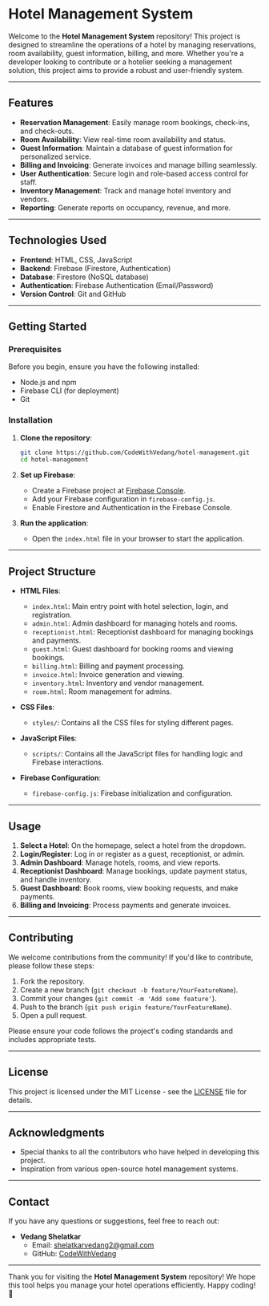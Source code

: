 # Hotel Management System

Welcome to the **Hotel Management System** repository! This project is designed to streamline the operations of a hotel by managing reservations, room availability, guest information, billing, and more. Whether you're a developer looking to contribute or a hotelier seeking a management solution, this project aims to provide a robust and user-friendly system.

---

## Features

- **Reservation Management**: Easily manage room bookings, check-ins, and check-outs.
- **Room Availability**: View real-time room availability and status.
- **Guest Information**: Maintain a database of guest information for personalized service.
- **Billing and Invoicing**: Generate invoices and manage billing seamlessly.
- **User Authentication**: Secure login and role-based access control for staff.
- **Inventory Management**: Track and manage hotel inventory and vendors.
- **Reporting**: Generate reports on occupancy, revenue, and more.

---

## Technologies Used

- **Frontend**: HTML, CSS, JavaScript
- **Backend**: Firebase (Firestore, Authentication)
- **Database**: Firestore (NoSQL database)
- **Authentication**: Firebase Authentication (Email/Password)
- **Version Control**: Git and GitHub

---

## Getting Started

### Prerequisites

Before you begin, ensure you have the following installed:

- Node.js and npm
- Firebase CLI (for deployment)
- Git

### Installation

1. **Clone the repository**:
   ```bash
   git clone https://github.com/CodeWithVedang/hotel-management.git
   cd hotel-management
   ```

2. **Set up Firebase**:
   - Create a Firebase project at [Firebase Console](https://console.firebase.google.com/).
   - Add your Firebase configuration in `firebase-config.js`.
   - Enable Firestore and Authentication in the Firebase Console.

3. **Run the application**:
   - Open the `index.html` file in your browser to start the application.

---

## Project Structure

- **HTML Files**:
  - `index.html`: Main entry point with hotel selection, login, and registration.
  - `admin.html`: Admin dashboard for managing hotels and rooms.
  - `receptionist.html`: Receptionist dashboard for managing bookings and payments.
  - `guest.html`: Guest dashboard for booking rooms and viewing bookings.
  - `billing.html`: Billing and payment processing.
  - `invoice.html`: Invoice generation and viewing.
  - `inventory.html`: Inventory and vendor management.
  - `room.html`: Room management for admins.

- **CSS Files**:
  - `styles/`: Contains all the CSS files for styling different pages.

- **JavaScript Files**:
  - `scripts/`: Contains all the JavaScript files for handling logic and Firebase interactions.

- **Firebase Configuration**:
  - `firebase-config.js`: Firebase initialization and configuration.

---

## Usage

1. **Select a Hotel**: On the homepage, select a hotel from the dropdown.
2. **Login/Register**: Log in or register as a guest, receptionist, or admin.
3. **Admin Dashboard**: Manage hotels, rooms, and view reports.
4. **Receptionist Dashboard**: Manage bookings, update payment status, and handle inventory.
5. **Guest Dashboard**: Book rooms, view booking requests, and make payments.
6. **Billing and Invoicing**: Process payments and generate invoices.

---

## Contributing

We welcome contributions from the community! If you'd like to contribute, please follow these steps:

1. Fork the repository.
2. Create a new branch (`git checkout -b feature/YourFeatureName`).
3. Commit your changes (`git commit -m 'Add some feature'`).
4. Push to the branch (`git push origin feature/YourFeatureName`).
5. Open a pull request.

Please ensure your code follows the project's coding standards and includes appropriate tests.

---

## License

This project is licensed under the MIT License - see the [LICENSE](LICENSE) file for details.

---

## Acknowledgments

- Special thanks to all the contributors who have helped in developing this project.
- Inspiration from various open-source hotel management systems.

---

## Contact

If you have any questions or suggestions, feel free to reach out:

- **Vedang Shelatkar**  
  - Email: [shelatkarvedang2@gmail.com](mailto:shelatkarvedang2@gmail.com)  
  - GitHub: [CodeWithVedang](https://github.com/CodeWithVedang)

---

Thank you for visiting the **Hotel Management System** repository! We hope this tool helps you manage your hotel operations efficiently. Happy coding! 🚀
